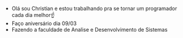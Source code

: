 - Olá sou Christian e estou trabalhando pra se tornar um programador cada dia melhor☝
- Faço aniversário dia 09/03
- Fazendo a faculdade de Analise e Desenvolvimento de Sistemas
<!---
cHr1S1T1aN/cHr1S1T1aN is a ✨ special ✨ repository because its `README.md` (this file) appears on your GitHub profile.
You can click the Preview link to take a look at your changes.
--->
